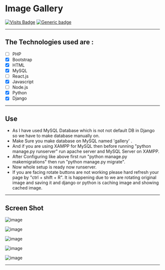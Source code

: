 # Image Gallery

[![Visits Badge](https://badges.pufler.dev/visits/NarutoOp/image_gallery)](https://badges.pufler.dev/visits/NarutoOp/image_gallery) [![Generic badge](https://img.shields.io/badge/Arpit-Gupta-1abc9c.svg)](https://github.com/NarutoOp)

---

## The Technologies used are :


- [ ] PHP
- [x] Bootstrap
- [x] HTML
- [x] MySQL
- [ ] React.js
- [x] Javascript
- [ ] Node.js
- [x] Python
- [x] Django

---

## Use

 - As I have used MySQL Database which is not not default DB in Django so we have to make database manually on. 
 - Make Sure you make database on MySQL named 'gallery' . 
 - And if you are using XAMPP for MySQL then before running "python manage.py runserver" run apache server and MySQL Server on XAMPP.
 - After Configuring like above first run "python manage.py makemigrations" then run "python manage.py migrate".
 - Now whole setup is ready now runserver.
 - If you are facing rotate buttons are not working please hard refresh your page by "ctrl + shift + R". It is happening due to we are rotating original image and saving it and django or python is caching image and showing cached image.
---

## Screen Shot

![image](https://user-images.githubusercontent.com/55342994/100693822-aaa47800-33b3-11eb-809e-b014765976c0.png)

![image](https://user-images.githubusercontent.com/55342994/100693944-f5be8b00-33b3-11eb-8a47-ec05bb140f9b.png)

![image](https://user-images.githubusercontent.com/55342994/100693963-053dd400-33b4-11eb-93f1-1607dd641504.png)

![image](https://user-images.githubusercontent.com/55342994/100694725-a8dbb400-33b5-11eb-925f-3fa0b6ca2261.png)

![image](https://user-images.githubusercontent.com/55342994/100694782-bd1fb100-33b5-11eb-814b-2bb390a687ea.png)

---
